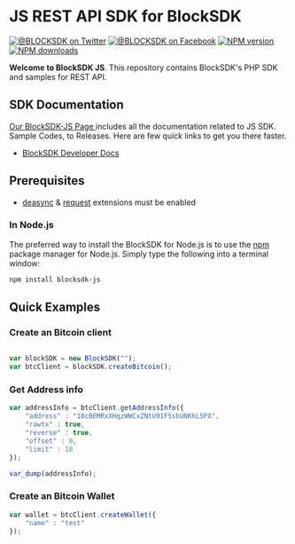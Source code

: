 # JS REST API SDK for BlockSDK
[![@BLOCKSDK on Twitter](https://img.shields.io/badge/twitter-%40BLOCKSDK-blue.svg)](https://twitter.com/BlockSdk)
[![@BLOCKSDK on Facebook](https://img.shields.io/badge/facebook-%40BLOCKSDK-blue.svg)](https://www.facebook.com/blocksdk)
[![NPM version](https://img.shields.io/npm/v/blocksdk-js.svg)](https://www.npmjs.com/package/blocksdk-js)
[![NPM downloads](https://img.shields.io/npm/dm/blocksdk-js.svg)](https://www.npmjs.com/package/blocksdk-js)

__Welcome to BlockSDK JS__. This repository contains BlockSDK's PHP SDK and samples for REST API.

## SDK Documentation
[ Our BlockSDK-JS Page ](https://docs.blocksdk.com/) includes all the documentation related to JS SDK. Sample Codes, to Releases. Here are few quick links to get you there faster.
* [ BlockSDK Developer Docs]

## Prerequisites

   - [deasync](http://php.net/manual/en/book.json.php) & [request](http://php.net/manual/en/book.openssl.php) extensions must be enabled
   
### In Node.js

The preferred way to install the BlockSDK for Node.js is to use the
[npm](http://npmjs.org) package manager for Node.js. Simply type the following
into a terminal window:

```sh
npm install blocksdk-js
```

## Quick Examples
### Create an Bitcoin client
```javascript

var blockSDK = new BlockSDK("");
var btcClient = blockSDK.createBitcoin();	
```
### Get Address info
```javascript
var addressInfo = btcClient.getAddressInfo({
    "address" : "18cBEMRxXHqzWWCxZNtU91F5sbUNKhL5PX",
    "rawtx" : true,
    "reverse" : true,
    "offset" : 0,
    "limit" : 10
});

var_dump(addressInfo);
```

### Create an Bitcoin Wallet
```javascript
var wallet = btcClient.createWallet({
    "name" : "test"
});
```

[install-packagist]: https://packagist.org/packages/block-chen/blocksdk-php
[npm]:(http://npmjs.org)
[packagist]: http://packagist.org
[BlockSDK Developer Docs]: https://docs.blocksdk.com
